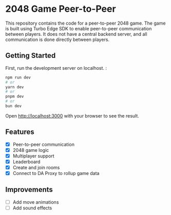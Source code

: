# 2048 Game Peer-to-Peer 
This repository contains the code for a peer-to-peer 2048 game. The game is built using Turbo Edge SDK to enable peer-to-peer communication between players. It does not have a central backend server, and all communication is done directly between players. 

## Getting Started

First, run the development server on localhost. :

```bash
npm run dev
# or
yarn dev
# or
pnpm dev
# or
bun dev
```

Open [http://localhost:3000](http://localhost:3000) with your browser to see the result.

## Features
- [x] Peer-to-peer communication
- [x] 2048 game logic
- [x] Multiplayer support
- [x] Leaderboard
- [x] Create and join rooms
- [x] Connect to DA Proxy to rollup game data

## Improvements
- [ ] Add move animations
- [ ] Add sound effects
